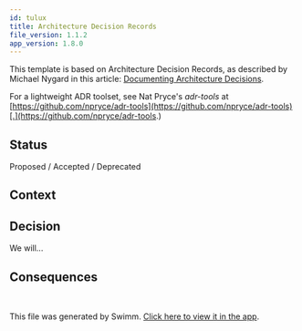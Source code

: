 ```yaml
---
id: tulux
title: Architecture Decision Records
file_version: 1.1.2
app_version: 1.8.0
---
```


This template is based on Architecture Decision Records, as described by Michael Nygard in this article: [Documenting Architecture Decisions](http://thinkrelevance.com/blog/2011/11/15/documenting-architecture-decisions).

For a lightweight ADR toolset, see Nat Pryce's _adr-tools_ at [https://github.com/npryce/adr-tools](https://github.com/npryce/adr-tools)[.](https://github.com/npryce/adr-tools.)

## Status

Proposed / Accepted / Deprecated

## Context


## Decision

We will...

## Consequences



<br/>

This file was generated by Swimm. [Click here to view it in the app](https://swimm-web-app.web.app/repos/Z2l0aHViJTNBJTNBTm9hUmVwbyUzQSUzQU5vYW96ZXI=/docs/tulux).
